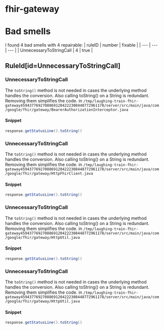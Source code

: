 # fhir-gateway 
 
# Bad smells
I found 4 bad smells with 4 repairable:
| ruleID | number | fixable |
| --- | --- | --- |
| UnnecessaryToStringCall | 4 | true |
## RuleId[id=UnnecessaryToStringCall]
### UnnecessaryToStringCall
The `toString()` method is not needed in cases the underlying method handles the conversion. Also calling toString() on a String is redundant. Removing them simplifies the code.
in `/tmp/laughing-train-fhir-gateway45943776927088691204222308448772961178/server/src/main/java/com/google/fhir/gateway/BearerAuthorizationInterceptor.java`
#### Snippet
```java
response.getStatusLine().toString()
```

### UnnecessaryToStringCall
The `toString()` method is not needed in cases the underlying method handles the conversion. Also calling toString() on a String is redundant. Removing them simplifies the code.
in `/tmp/laughing-train-fhir-gateway45943776927088691204222308448772961178/server/src/main/java/com/google/fhir/gateway/HttpFhirClient.java`
#### Snippet
```java
response.getStatusLine().toString()
```

### UnnecessaryToStringCall
The `toString()` method is not needed in cases the underlying method handles the conversion. Also calling toString() on a String is redundant. Removing them simplifies the code.
in `/tmp/laughing-train-fhir-gateway45943776927088691204222308448772961178/server/src/main/java/com/google/fhir/gateway/HttpUtil.java`
#### Snippet
```java
response.getStatusLine().toString()
```

### UnnecessaryToStringCall
The `toString()` method is not needed in cases the underlying method handles the conversion. Also calling toString() on a String is redundant. Removing them simplifies the code.
in `/tmp/laughing-train-fhir-gateway45943776927088691204222308448772961178/server/src/main/java/com/google/fhir/gateway/HttpUtil.java`
#### Snippet
```java
response.getStatusLine().toString()
```

